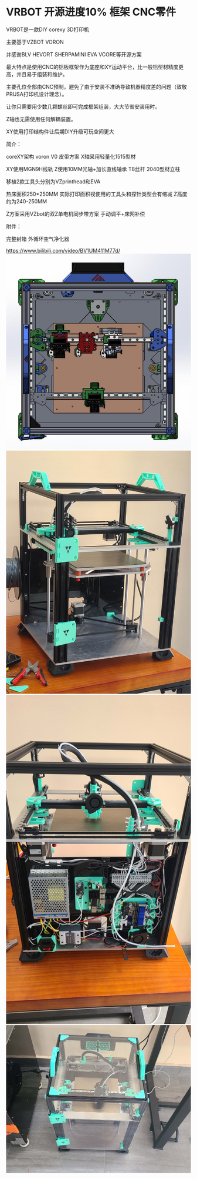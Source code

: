 # VRBOT    开源进度10% 框架 CNC零件
VRBOT是一款DIY corexy 3D打印机

主要基于VZBOT VORON

并感谢BLV HEVORT SHERPAMINI EVA VCORE等开源方案

最大特点是使用CNC的铝板框架作为底座和XY运动平台，比一般铝型材精度更高，并且易于组装和维护。

主要孔位全部由CNC预制，避免了由于安装不准确导致机器精度差的问题（致敬PRUSA打印机设计理念）。

让你只需要用少数几颗螺丝即可完成框架组装，大大节省安装用时。

Z轴也无需使用任何解耦装置。

XY使用打印结构件让后期DIY升级可玩空间更大


简介：

coreXY架构 voron V0 皮带方案 X轴采用轻量化1515型材

XY使用MGN9H线轨 Z使用10MM光轴+加长直线轴承 T8丝杆 2040型材立柱

移植2款工具头分别为VZprinthead和EVA

热床面积250*250MM 实际打印面积视使用的工具头和探针类型会有缩减 Z高度约为240-250MM

Z方案采用VZbot的双Z单电机同步带方案 手动调平+床网补偿


附件：

完整封箱 外循环空气净化器

https://www.bilibili.com/video/BV1UM411M77d/
![vrbot](https://github.com/thunder439/VRBOT/blob/main/%E4%BF%AF%E8%A7%86%E5%9B%BE.jpg)
![vrbot](https://github.com/thunder439/VRBOT/blob/main/%E6%AD%A3%E9%9D%A2.jpg)
![vrbot](https://github.com/thunder439/VRBOT/blob/main/%E8%83%8C%E9%9D%A2.jpg)
![vrbot](https://github.com/thunder439/VRBOT/blob/main/%E5%B0%81%E7%AE%B1.jpg)
